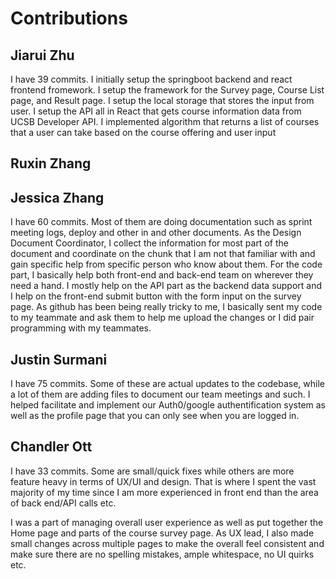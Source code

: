 # Contributions

## Jiarui Zhu
I have 39 commits. I initially setup the springboot backend and react frontend fromework.
I setup the framework for the Survey page, Course List page, and Result page.
I setup the local storage that stores the input from user.
I setup the API all in React that gets course information data from UCSB Developer API.
I implemented algorithm that returns a list of courses that a user can take based on the course offering and user input


## Ruxin Zhang 



## Jessica Zhang
I have 60 commits. Most of them are doing documentation such as sprint meeting logs, deploy and other in and other documents. As the Design Document Coordinator, I collect the information for most part of the document and coordinate on the chunk that I am not that familiar with and gain specific help from specific person who know about them. 
For the code part, I basically help both front-end and back-end team on wherever they need a hand. I mostly help on the API part as the backend data support and I help on the front-end submit button with the form input on the survey page. As github has been being really tricky to me, I basically sent my code to my teammate and ask them to help me upload the changes or I did pair programming with my teammates. 


## Justin Surmani
I have 75 commits. Some of these are actual updates to the codebase, while a lot
of them are adding files to document our team meetings and such. I helped facilitate and
implement our Auth0/google authentification system as well as the profile page that
you can only see when you are logged in.


## Chandler Ott
I have 33 commits. Some are small/quick fixes while others are more
feature heavy in terms of UX/UI and design. That is where I spent the
vast majority of my time since I am more experienced in front end than
the area of back end/API calls etc.

I was a part of managing overall user experience as well as put together the Home
page and parts of the course survey page. As UX lead, I also made small
changes across multiple pages to make the overall feel consistent and make
sure there are no spelling mistakes, ample whitespace, no UI quirks etc.

